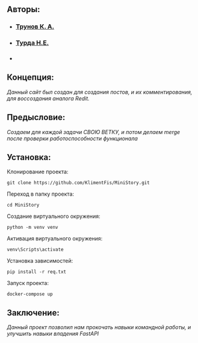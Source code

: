 #
## Авторы:
- ### [Трунов К. А.](https://github.com/KlimentFis)
- ### [Турда Н.Е.](https://github.com/nikiturka)
- ### []()
## Концепция:
*Данный сайт был создан для создания постов, и их комментирования, для воссоздания аналога Redit.*
## Предысловие:
*Создаем для каждой задачи СВОЮ ВЕТКУ, и потом делаем merge после проверки работоспособности функционала*
## Установка:
Клонирование проекта:
```
git clone https://github.com/KlimentFis/MiniStory.git
```
Переход в папку проекта:
```
cd MiniStory
```
Создание виртуального окружения:
```
python -m venv venv
```
Активация виртуального окружения:
```
venv\Scripts\activate
```
Установка зависимостей:
```
pip install -r req.txt
```
Запуск проекта:
```
docker-compose up
```
## Заключение:
*Данный проект позволил нам прокочать навыки командной работы, и улучшить навыки владения FastAPI*
